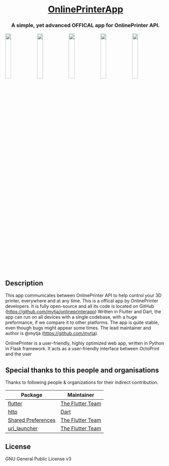 <h1 align="center"><a href="https://github.com/mytja/onlineprinterapp">OnlinePrinterApp</a></h1>
<h3 align="center">A simple, yet advanced OFFICAL app for OnlinePrinter API.</h3>

<!--
<p align="center"><a href=''><img height='80' alt='Get it on Google Play' src='https://play.google.com/intl/en_us/badges/static/images/badges/en_badge_web_generic.png'/></a></p>
-->


<img src="https://user-images.githubusercontent.com/52399966/116789508-89a19980-aaaf-11eb-8acb-1e5f59b061e5.jpg" width="19%"> <img src="https://user-images.githubusercontent.com/52399966/116789517-8e664d80-aaaf-11eb-8dcd-cc90a95a029b.jpg" width="19%"> <img src="https://user-images.githubusercontent.com/52399966/116789519-8f977a80-aaaf-11eb-9ac5-951106baf971.jpg" width="19%"> <img src="https://user-images.githubusercontent.com/52399966/116789511-8c9c8a00-aaaf-11eb-9f86-148037a52475.jpg" width="19%"> <img src="https://user-images.githubusercontent.com/52399966/116789522-91613e00-aaaf-11eb-8fad-f8f931665f2f.jpg" width="19%">

## Description
This app communicates between OnlinePrinter API to help control your 3D printer, everywhere and at any time.
This is a offical app by OnlinePrinter developers.
It is fully open-source and all its code is located on GitHub (https://github.com/mytja/onlineprinterapp)
Written in Flutter and Dart, the app can run on all devices with a single codebase, with a huge preformance, if we compare it to other platforms.
The app is quite stable, even though bugs might appear some times.
The lead maintainer and author is @mytja (https://github.com/mytja).

OnlinePrinter is a user-friendly, highly optimized web app, written in Python in Flask framework.
It acts as a user-friendly interface between OctoPrint and the user


## Special thanks to this people and organisations

Thanks to following people & organizations for their indirect contribution.

|Package                                                                              |Maintainer                                              |
|-------------------------------------------------------------------------------------|--------------------------------------------------------|
|[flutter](https://pub.dev/packages/flutter)                                          |[The Flutter Team](https://github.com/flutter)          |
|[http](https://pub.dev/packages/http)                                                |[Dart](https://pub.dev/publishers/dart.dev/packages)    |
|[Shared Preferences](https://pub.dev/packages/shared_preferences)                    |[The Flutter Team](https://github.com/flutter)          |
|[url_launcher](https://pub.dev/packages/url_launcher)                                |[The Flutter Team](https://github.com/flutter)          |


## License

GNU General Public License v3
